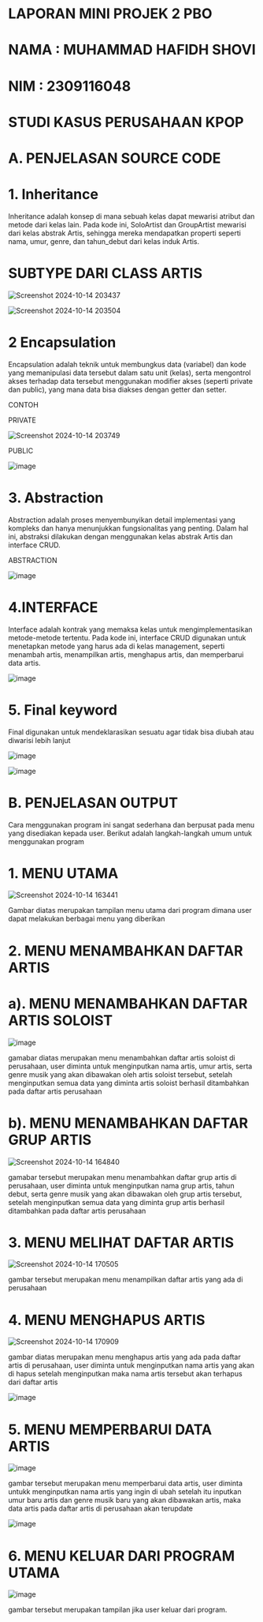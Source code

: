# LAPORAN MINI PROJEK 2 PBO
# NAMA : MUHAMMAD HAFIDH SHOVI
# NIM : 2309116048
# STUDI KASUS PERUSAHAAN KPOP
# A. PENJELASAN SOURCE CODE
# 1. Inheritance

Inheritance adalah konsep di mana sebuah kelas dapat mewarisi atribut dan metode dari kelas lain. Pada kode ini, SoloArtist dan GroupArtist mewarisi dari kelas abstrak Artis, sehingga mereka mendapatkan properti seperti nama, umur, genre, dan tahun_debut dari kelas induk Artis.

# SUBTYPE DARI CLASS ARTIS

![Screenshot 2024-10-14 203437](https://github.com/user-attachments/assets/1930f774-767b-4397-8b5d-55713791c7db)

 
![Screenshot 2024-10-14 203504](https://github.com/user-attachments/assets/ac1e2d66-08dc-469e-aa41-66cc74ed4991)



# 2 Encapsulation

Encapsulation adalah teknik untuk membungkus data (variabel) dan kode yang memanipulasi data tersebut dalam satu unit (kelas), serta mengontrol akses terhadap data tersebut menggunakan modifier akses (seperti private dan public), yang mana data bisa diakses dengan getter dan setter.

CONTOH 

PRIVATE


![Screenshot 2024-10-14 203749](https://github.com/user-attachments/assets/83cb7bdb-8448-4fdd-a002-d583a2e352b6)


PUBLIC

![image](https://github.com/user-attachments/assets/d18e6641-a765-49ea-9808-a3617ce7619c)


# 3. Abstraction 

Abstraction adalah proses menyembunyikan detail implementasi yang kompleks dan hanya menunjukkan fungsionalitas yang penting. Dalam hal ini, abstraksi dilakukan dengan menggunakan kelas abstrak Artis dan interface CRUD.

ABSTRACTION


![image](https://github.com/user-attachments/assets/d68830b5-5b74-4f33-89f8-482b8feeceea)


# 4.INTERFACE

Interface adalah kontrak yang memaksa kelas untuk mengimplementasikan metode-metode tertentu. Pada kode ini, interface CRUD digunakan untuk menetapkan metode yang harus ada di kelas management, seperti menambah artis, menampilkan artis, menghapus artis, dan memperbarui data artis.


![image](https://github.com/user-attachments/assets/bf7d2977-bb34-4e9a-ae78-6d7b9529f8f9)


# 5. Final keyword

Final digunakan untuk mendeklarasikan sesuatu agar tidak bisa diubah atau diwarisi lebih lanjut

![image](https://github.com/user-attachments/assets/74ef167a-9a90-441c-8b42-6c5e20b14b46)


![image](https://github.com/user-attachments/assets/d091eeb0-8d22-4a1b-996d-f353d4169e9d)

# B. PENJELASAN OUTPUT

Cara menggunakan program ini sangat sederhana dan berpusat pada menu yang disediakan kepada user. Berikut adalah langkah-langkah umum untuk menggunakan program

# 1. MENU UTAMA 
![Screenshot 2024-10-14 163441](https://github.com/user-attachments/assets/e5778ada-a985-4e23-9434-c6e61ecb8596)


Gambar diatas merupakan tampilan menu utama dari program dimana user dapat melakukan berbagai menu yang diberikan 

# 2. MENU MENAMBAHKAN DAFTAR ARTIS

# a). MENU MENAMBAHKAN DAFTAR ARTIS SOLOIST 

![image](https://github.com/user-attachments/assets/b2e01e7c-2266-485f-8821-1b946398b6f5)


gamabar diatas merupakan menu menambahkan daftar artis soloist di perusahaan, user diminta untuk menginputkan nama artis, umur artis, serta genre musik yang akan dibawakan oleh artis soloist tersebut, setelah menginputkan semua data yang diminta artis soloist berhasil ditambahkan pada daftar artis perusahaan

# b). MENU MENAMBAHKAN DAFTAR GRUP ARTIS

![Screenshot 2024-10-14 164840](https://github.com/user-attachments/assets/e0bdf201-ab24-4acd-8d1d-ad7b28f77138)


gamabar tersebut merupakan menu menambahkan daftar grup artis di perusahaan, user diminta untuk menginputkan nama grup artis, tahun debut, serta genre musik yang akan dibawakan oleh grup artis tersebut, setelah menginputkan semua data yang diminta grup artis berhasil ditambahkan pada daftar artis perusahaan

# 3. MENU MELIHAT DAFTAR ARTIS 

![Screenshot 2024-10-14 170505](https://github.com/user-attachments/assets/d920c2a9-f7fc-45bb-b62e-bfca593e9b86)


gambar tersebut merupakan menu menampilkan daftar artis yang ada di perusahaan

# 4. MENU MENGHAPUS ARTIS 

![Screenshot 2024-10-14 170909](https://github.com/user-attachments/assets/132e7c8d-a25d-41e3-acae-c3afec2b0b17)


gambar diatas merupakan menu menghapus artis yang ada pada daftar artis di perusahaan, user diminta untuk menginputkan nama artis yang akan di hapus setelah menginputkan maka nama artis tersebut akan terhapus dari daftar artis

![image](https://github.com/user-attachments/assets/d2f49524-896b-441a-b0f7-4695347d7bc1)

# 5. MENU MEMPERBARUI DATA ARTIS

![image](https://github.com/user-attachments/assets/e290191e-5f65-472c-9c9e-5dea57446aee)


gambar tersebut merupakan menu memperbarui data artis, user diminta untukk menginputkan nama artis yang ingin di ubah setelah itu inputkan umur baru artis dan genre musik baru yang akan dibawakan artis, maka data artis pada daftar artis di perusahaan akan terupdate

![image](https://github.com/user-attachments/assets/e99aa52d-96a2-4897-ba02-623e959a7f1b)

# 6. MENU KELUAR DARI PROGRAM UTAMA

![image](https://github.com/user-attachments/assets/99e33ba6-8908-4816-91aa-2b29c169f181)


gambar tersebut merupakan tampilan jika user keluar dari program.


